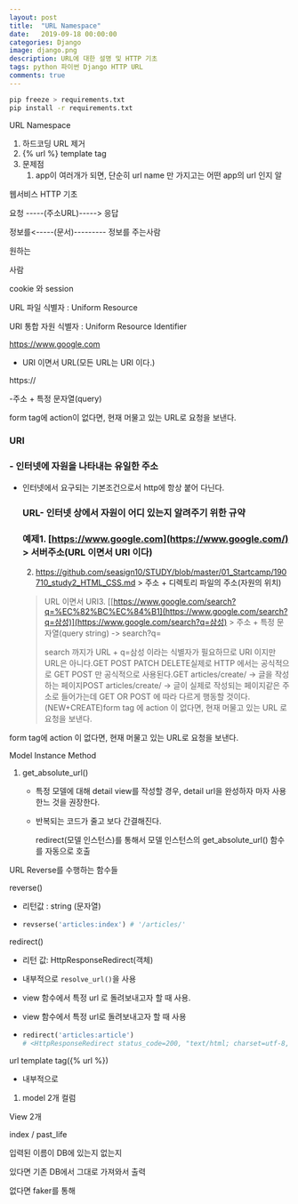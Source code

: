 ```yaml
---
layout: post
title:  "URL Namespace"
date:   2019-09-18 00:00:00
categories: Django
image: django.png
description: URL에 대한 설명 및 HTTP 기초
tags: python 파이썬 Django HTTP URL
comments: true
---
```


```bash
pip freeze > requirements.txt
pip install -r requirements.txt
```

URL Namespace

1. 하드코딩 URL 제거
2. {% url %} template tag
3. 문제점
   1. app이 여러개가 되면, 단순히 url name 만 가지고는 어떤 app의 url 인지 알





웹서비스 HTTP 기초

요청 -----(주소URL)-----> 응답

정보를<-----(문서)---------	정보를 주는사람

원하는 

사람

cookie 와 session 



URL 파일 식별자 : Uniform Resource 

URI 통합 자원 식별자 : Uniform Resource Identifier

https://www.google.com

- URI 이면서 URL(모든 URL는 URI 이다.)

https://



-주소 + 특정 문자열(query)

form tag에 action이 없다면, 현재 머물고 있는 URL로 요청을 보낸다.



### URI

### - 인터넷에 자원을 나타내는 유일한 주소

- 인터넷에서 요구되는 기본조건으로서  http에 항상 붙어 다닌다.
  
  
  
  ### URL- 인터넷 상에서 자원이 어디 있는지 알려주기 위한 규약
  
  ### 예제1. [https://www.google.com](https://www.google.com/)  > 서버주소(URL 이면서 URI 이다)
  
  2. https://github.com/seasign10/STUDY/blob/master/01_Startcamp/190710_study2_HTML_CSS.md  > 주소 + 디렉토리 파일의 주소(자원의 위치)
  
  >
  >URL 이면서 URI3. [[https://www.google.com/search?q=%EC%82%BC%EC%84%B1](https://www.google.com/search?q=삼성)](https://www.google.com/search?q=삼성)  > 주소 + 특정 문자열(query string) -> search?q=
  >
  >search 까지가 URL + q=삼성 이라는 식별자가 필요하므로 URI 이지만 URL은 아니다.GET POST PATCH DELETE실제로 HTTP 에서는 공식적으로 GET POST 만 공식적으로 사용된다.GET articles/create/ -> 글을 작성하는 페이지POST articles/create/ -> 글이 실제로 작성되는 페이지같은 주소로 들어가는데 GET OR POST 에 따라 다르게 행동할 것이다. (NEW+CREATE)form tag 에 action 이 없다면, 현재 머물고 있는 URL 로 요청을 보낸다.

form tag에 action 이 없다면, 현재 머물고 있는 URL로 요청을 보낸다.





Model Instance Method

1. get_absolute_url()

   - 특정 모델에 대해 detail view를 작성할 경우, detail url을 완성하자 마자 사용한느 것을 권장한다.
   - 반복되는 코드가 줄고 보다 간결해진다.

     redirect(모델 인스턴스)를 통해서 모델 인스턴스의 get_absolute_url() 함수를 자동으로 호출

URL Reverse를 수행하는 함수들

reverse()

- 리턴값 : string (문자열)

- ```python
  revserse('articles:index') # '/articles/'
  ```

redirect()

- 리턴 값: HttpResponseRedirect(객체)

- 내부적으로 `resolve_url()`을 사용

- view 함수에서 특정 url 로 돌려보내고자 할 때 사용.

- view 함수에서 특정 url로 돌려보내고자 할 때 사용

- ```python
  redirect('articles:article')
  # <HttpResponseRedirect status_code=200, "text/html; charset=utf-8, url="/articles/">
  ```

url template tag({% url %})

- 내부적으로 

1. model 2개 컬럼

   



View 2개

index / past_life

입력된 이름이 DB에 있는지 없는지

있다면 기존 DB에서 그대로 가져와서 출력

없다면 faker를 통해